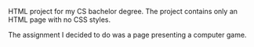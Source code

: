 HTML project for my CS bachelor degree. The project contains only an HTML page with no CSS styles.

The assignment I decided to do was a page presenting a computer game. 
